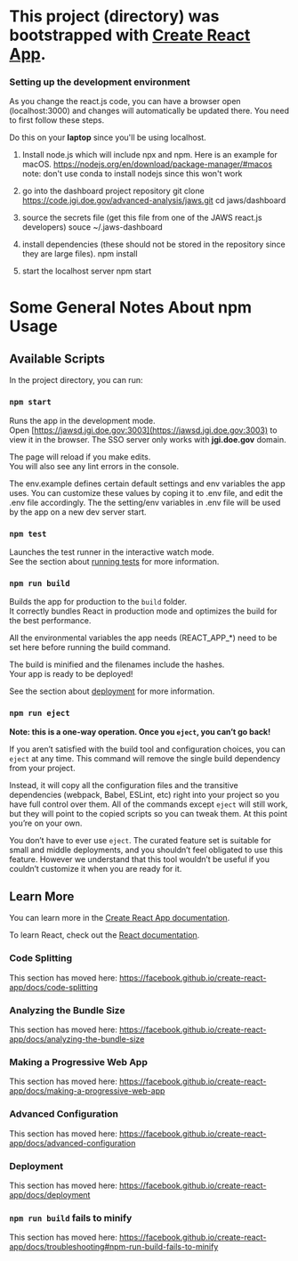 # This project (directory) was bootstrapped with [Create React App](https://github.com/facebook/create-react-app). 

### Setting up the development environment
As you change the react.js code, you can have a browser open (localhost:3000) and changes will automatically be updated there. 
You need to first follow these steps.

Do this on your **laptop** since you'll be using localhost.

1. Install node.js which will include npx and npm.  Here is an example for macOS.
https://nodejs.org/en/download/package-manager/#macos
note: don't use conda to install nodejs since this won't work

2. go into the dashboard project repository
git clone https://code.jgi.doe.gov/advanced-analysis/jaws.git
cd jaws/dashboard

3. source the secrets file (get this file from one of the JAWS react.js developers)
souce ~/.jaws-dashboard

4. install dependencies (these should not be stored in the repository since they are large files).
npm install

5. start the localhost server
npm start

# Some General Notes About npm Usage

## Available Scripts

In the project directory, you can run:

### `npm start`

Runs the app in the development mode.<br />
Open [https://jawsd.jgi.doe.gov:3003](https://jawsd.jgi.doe.gov:3003) to view it in the browser. The SSO server only works with **jgi.doe.gov** domain.

The page will reload if you make edits.<br />
You will also see any lint errors in the console.


The env.example defines certain default settings and env variables the app uses. You can customize these values by coping it to .env file, and edit the .env file accordingly. The the setting/env variables in .env file will be used by the app on a new dev server start.


### `npm test`
Launches the test runner in the interactive watch mode.<br />
See the section about [running tests](https://facebook.github.io/create-react-app/docs/running-tests) for more information.



### `npm run build`

Builds the app for production to the `build` folder.<br />
It correctly bundles React in production mode and optimizes the build for the best performance.

All the environmental variables the app needs (REACT_APP_*) need to be set here before running the build command.

The build is minified and the filenames include the hashes.<br />
Your app is ready to be deployed!

See the section about [deployment](https://facebook.github.io/create-react-app/docs/deployment) for more information.

### `npm run eject`

**Note: this is a one-way operation. Once you `eject`, you can’t go back!**

If you aren’t satisfied with the build tool and configuration choices, you can `eject` at any time. This command will remove the single build dependency from your project.

Instead, it will copy all the configuration files and the transitive dependencies (webpack, Babel, ESLint, etc) right into your project so you have full control over them. All of the commands except `eject` will still work, but they will point to the copied scripts so you can tweak them. At this point you’re on your own.

You don’t have to ever use `eject`. The curated feature set is suitable for small and middle deployments, and you shouldn’t feel obligated to use this feature. However we understand that this tool wouldn’t be useful if you couldn’t customize it when you are ready for it.

## Learn More

You can learn more in the [Create React App documentation](https://facebook.github.io/create-react-app/docs/getting-started).

To learn React, check out the [React documentation](https://reactjs.org/).

### Code Splitting

This section has moved here: https://facebook.github.io/create-react-app/docs/code-splitting

### Analyzing the Bundle Size

This section has moved here: https://facebook.github.io/create-react-app/docs/analyzing-the-bundle-size

### Making a Progressive Web App

This section has moved here: https://facebook.github.io/create-react-app/docs/making-a-progressive-web-app

### Advanced Configuration

This section has moved here: https://facebook.github.io/create-react-app/docs/advanced-configuration

### Deployment

This section has moved here: https://facebook.github.io/create-react-app/docs/deployment

### `npm run build` fails to minify

This section has moved here: https://facebook.github.io/create-react-app/docs/troubleshooting#npm-run-build-fails-to-minify

